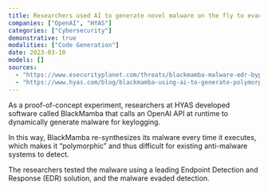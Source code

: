 ```yaml
---
title: Researchers used AI to generate novel malware on the fly to evade detection
companies: ["OpenAI", "HYAS"]
categories: ["Cybersecurity"]
demonstrative: true
modalities: ["Code Generation"]
date: 2023-03-10
models: []
sources:
  - "https://www.esecurityplanet.com/threats/blackmamba-malware-edr-bypass"
  - "https://www.hyas.com/blog/blackmamba-using-ai-to-generate-polymorphic-malware"
---
```


As a proof-of-concept experiment, researchers at HYAS developed software called BlackMamba that calls an OpenAI API at runtime to dynamically generate malware for keylogging.

In this way, BlackMamba re-synthesizes its malware every time it executes, which makes it “polymorphic” and thus difficult for existing anti-malware systems to detect.

The researchers tested the malware using a leading Endpoint Detection and Response (EDR) solution, and the malware evaded detection.

